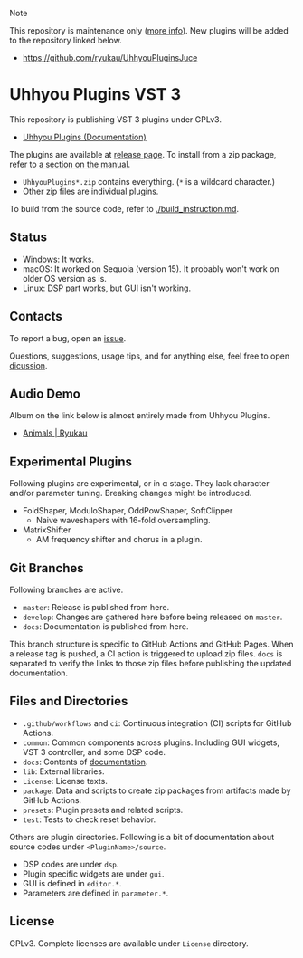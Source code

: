 > [!NOTE]
> This repository is maintenance only ([more info](https://github.com/ryukau/VSTPlugins/issues/59)). New plugins will be added to the repository linked below.
>
> - https://github.com/ryukau/UhhyouPluginsJuce
>

# Uhhyou Plugins VST 3
This repository is publishing VST 3 plugins under GPLv3.

- [Uhhyou Plugins (Documentation)](https://ryukau.github.io/VSTPlugins/)

The plugins are available at [release page](https://github.com/ryukau/VSTPlugins/releases). To install from a zip package, refer to [a section on the manual](https://ryukau.github.io/VSTPlugins/manual/SevenDelay/SevenDelay_en.html#installation).

- `UhhyouPlugins*.zip` contains everything. (`*` is a wildcard character.)
- Other zip files are individual plugins.

To build from the source code, refer to [./build_instruction.md](https://github.com/ryukau/VSTPlugins/blob/master/build_instruction.md).

## Status
- Windows: It works.
- macOS: It worked on Sequoia (version 15). It probably won't work on older OS version as is.
- Linux: DSP part works, but GUI isn't working.

## Contacts
To report a bug, open an [issue](https://github.com/ryukau/VSTPlugins/issues).

Questions, suggestions, usage tips, and for anything else, feel free to open [dicussion](https://github.com/ryukau/VSTPlugins/discussions).

## Audio Demo
Album on the link below is almost entirely made from Uhhyou Plugins.

- [Animals | Ryukau](https://ryukau.bandcamp.com/album/animals)

## Experimental Plugins
Following plugins are experimental, or in α stage. They lack character and/or parameter tuning. Breaking changes might be introduced.

- FoldShaper, ModuloShaper, OddPowShaper, SoftClipper
  - Naive waveshapers with 16-fold oversampling.
- MatrixShifter
  - AM frequency shifter and chorus in a plugin.

## Git Branches
Following branches are active.

- `master`: Release is published from here.
- `develop`: Changes are gathered here before being released on `master`.
- `docs`: Documentation is published from here.

This branch structure is specific to GitHub Actions and GitHub Pages. When a release tag is pushed, a CI action is triggered to upload zip files. `docs` is separated to verify the links to those zip files before publishing the updated documentation.

## Files and Directories
- `.github/workflows` and `ci`: Continuous integration (CI) scripts for GitHub Actions.
- `common`: Common components across plugins. Including GUI widgets, VST 3 controller, and some DSP code.
- `docs`: Contents of [documentation](https://ryukau.github.io/VSTPlugins/).
- `lib`: External libraries.
- `License`: License texts.
- `package`: Data and scripts to create zip packages from artifacts made by GitHub Actions.
- `presets`: Plugin presets and related scripts.
- `test`: Tests to check reset behavior.

Others are plugin directories. Following is a bit of documentation about source codes under `<PluginName>/source`.

- DSP codes are under `dsp`.
- Plugin specific widgets are under `gui`.
- GUI is defined in `editor.*`.
- Parameters are defined in `parameter.*`.

## License
GPLv3. Complete licenses are available under `License` directory.
